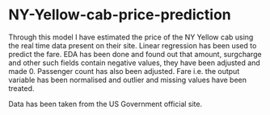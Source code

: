 # NY-Yellow-cab-price-prediction

Through this model I have estimated the price of the NY Yellow cab using the real time data present on their site. Linear regression has been used to predict the fare.
EDA has been done and found out that amount, surgcharge and other such fields contain negative values, they have been adjusted and made 0. Passenger count has also been adjusted. 
Fare i.e. the output variable has been normalised and outlier and missing values have been treated.

Data has been taken from the US Government official site.
